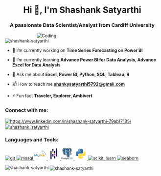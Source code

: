 <h1 align="center">Hi 👋, I'm Shashank Satyarthi</h1>
<h3 align="center">A passionate Data Scientist/Analyst from Cardiff University</h3>
<img align="right" alt="Coding" width="400" src="https://media.tenor.com/whgQwNlVvNkAAAAi/xero-code.gif">

<p align="left"> <img src="https://komarev.com/ghpvc/?username=shashank-satyarthi&label=Profile%20views&color=0e75b6&style=flat" alt="shashank-satyarthi" /> </p>

- 🔭 I’m currently working on **Time Series Forecasting on Power BI**

- 🌱 I’m currently learning **Advance Power BI for Data Analysis, Advance Excel for Data Analysis**

- 💬 Ask me about **Excel, Power BI, Python, SQL, Tableau, R**

- 📫 How to reach me **shankysatyarthi5792@gmail.com**

- ⚡ Fun fact **Traveler, Explorer, Ambivert**

<h3 align="left">Connect with me:</h3>
<p align="left">
<a href="https://linkedin.com/in/shashank-satyarthi-79ab17185/" target="blank"><img align="center" src="https://raw.githubusercontent.com/rahuldkjain/github-profile-readme-generator/master/src/images/icons/Social/linked-in-alt.svg" alt="https://www.linkedin.com/in/shashank-satyarthi-79ab17185/" height="30" width="40" /></a>
<a href="https://instagram.com/shashank_satyarthi" target="blank"><img align="center" src="https://raw.githubusercontent.com/rahuldkjain/github-profile-readme-generator/master/src/images/icons/Social/instagram.svg" alt="shashank_satyarthi" height="30" width="40" /></a>
</p>

<h3 align="left">Languages and Tools:</h3>
<p align="left"> <a href="https://git-scm.com/" target="_blank" rel="noreferrer"> <img src="https://www.vectorlogo.zone/logos/git-scm/git-scm-icon.svg" alt="git" width="40" height="40"/> </a> <a href="https://www.microsoft.com/en-us/sql-server" target="_blank" rel="noreferrer"> <img src="https://www.svgrepo.com/show/303229/microsoft-sql-server-logo.svg" alt="mssql" width="40" height="40"/> </a> <a href="https://www.mysql.com/" target="_blank" rel="noreferrer"> <img src="https://raw.githubusercontent.com/devicons/devicon/master/icons/mysql/mysql-original-wordmark.svg" alt="mysql" width="40" height="40"/> </a> <a href="https://pandas.pydata.org/" target="_blank" rel="noreferrer"> <img src="https://raw.githubusercontent.com/devicons/devicon/2ae2a900d2f041da66e950e4d48052658d850630/icons/pandas/pandas-original.svg" alt="pandas" width="40" height="40"/> </a> <a href="https://www.postgresql.org" target="_blank" rel="noreferrer"> <img src="https://raw.githubusercontent.com/devicons/devicon/master/icons/postgresql/postgresql-original-wordmark.svg" alt="postgresql" width="40" height="40"/> </a> <a href="https://www.python.org" target="_blank" rel="noreferrer"> <img src="https://raw.githubusercontent.com/devicons/devicon/master/icons/python/python-original.svg" alt="python" width="40" height="40"/> </a> <a href="https://scikit-learn.org/" target="_blank" rel="noreferrer"> <img src="https://upload.wikimedia.org/wikipedia/commons/0/05/Scikit_learn_logo_small.svg" alt="scikit_learn" width="40" height="40"/> </a> <a href="https://seaborn.pydata.org/" target="_blank" rel="noreferrer"> <img src="https://seaborn.pydata.org/_images/logo-mark-lightbg.svg" alt="seaborn" width="40" height="40"/> </a> </p>

<p><img align="left" src="https://github-readme-stats.vercel.app/api/top-langs?username=shashank-satyarthi&show_icons=true&locale=en&layout=compact" alt="shashank-satyarthi" /></p>

<p>&nbsp;<img align="center" src="https://github-readme-stats.vercel.app/api?username=shashank-satyarthi&show_icons=true&locale=en" alt="shashank-satyarthi" /></p>

